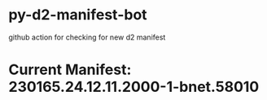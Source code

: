 # py-d2-manifest-bot
github action for checking for new d2 manifest

# Current Manifest: 230165.24.12.11.2000-1-bnet.58010